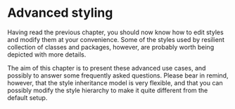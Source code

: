 # Advanced styling

Having read the previous chapter, you should now know how to edit styles and
modify them at your convenience. Some of the styles used by resilient collection
of classes and packages, however, are probably worth being depicted with more
details.

The aim of this chapter is to present these advanced use cases, and possibly
to answer some frequently asked questions.
Please bear in remind, however, that the style inheritance model is very flexible,
and that you can possibly modify the style hierarchy to make it quite different
from the default setup.
